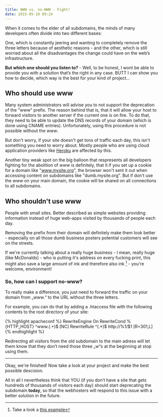 ```yaml
---
title: WWW vs. no-WWW - Fight!
date: 2015-05-10 09:24
---
```


When it comes to the elder of all subdomains, the minds of many developers often divide into two different bases:

One, which is constantly jeering and wanting to completely remove the three letters because of aesthetic reasons - and the other, which is still worried about all the disadvantages the change could have on the web’s infrastructure.

**But which one should you listen to?** - Well, to be honest, I wont be able to provide you with a solution that’s the right in any case. BUTT I can show you how to decide, which way is the best for your kind of project...

## Who should use www

Many system administrators will advise you to not support the deprecation of the "www" prefix. The reason behind that is, that it will allow your host to forward visitors to another server if the current one is on fire. To do that, they need to be able to update the DNS records of your domain (which is done using CNAME entries). Unfortunately, using this procedure is not possible without the *www*.

But don't worry, if your site doesn't get tons of traffic each day, this isn't something you need to worry about. Mostly people who are using cloud application providers like [Heroku][1] are affected by this.

Another tiny weak spot on the big balloon that respresents all developers fighting for the abolition of *www* is definitely, that it if you set up a cookie for a domain like "www.mysite.org", the browser won't sent it out when accessing content on subdomains like "dumb.mysite.org". But if don't use the *www* on your main domain, the cookie will be shared on all connections to all subdomains.

## Who shouldn't use www

People with small sites. Better described as simple websites providing information instead of huge web-apps visited by thousands of people each day.

Removing the prefix from their domain will definitely make them look better - especially on all those dumb business posters potential customers will see on the streets.

If we're currently talking about a really huge business - I mean, really huge (like McDonalds) - who is putting it's address on every fucking print, this might also save a large amount of ink and therefore also ink [^1] - you're welcome, environment!

### So, how can I support no-www?

To really make a difference, you just need to forward the traffic on your domain from „www.“ to the URL without the three letters.

For example, you can do that by adding a .htaccess file with the following contents to the root directory of your site:

{% highlight apacheconf %}
RewriteEngine On
RewriteCond %{HTTP_HOST} ^www.(.+)$ [NC]
RewriteRule ^(.*)$ http://%1/$1 [R=301,L]
{% endhighlight %}

Redirecting all visitors from the old subdomain to the main adress will let them know that they don’t need those three „w“s at the beginning at stop using them.

- - -

Okay, we're finished! Now take a look at your project and make the best possible descision.

All in all I nevertheless think that YOU (if you don’t have a site that gets hundreds of thousands of visitors each day) should start deprecating the subdomain **today**, so that the webhosters will respond to this issue with a better solution in the future.

[1]: https://www.heroku.com

[^1]: Take a look a [this example](http://www.theatlantic.com/politics/archive/2014/04/can-a-teens-idea-to-switch-fonts-save-the-government-400-million/359920/)
